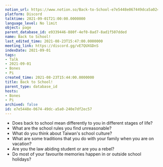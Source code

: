 ```yaml
---
notion_url: https://www.notion.so/Back-to-School-e7e5448e067449dca5a0240e7df2ec57
platform: Discord
talktime: 2021-09-01T21:00:00.0000000
language_level: No limit
object: page
parent_database_id: e9339446-880f-4ef0-8ad7-8ad1f507dded
name: Back to School!
last_edited_time: 2021-08-23T15:47:00.0000000
meeting_link: https://discord.gg/vE7QUXGDnS
indexDate: 2021-09-01
tags:
- Talk
- 2021-09-01
- Bones
- Pi
created_time: 2021-08-23T15:44:00.0000000
title: Back to School!
parent_type: database_id
hosts:
- Bones
- Pi
archived: false
id: e7e5448e-0674-49dc-a5a0-240e7df2ec57
---
```


   - Does back to school mean differently to you in different stages of life?
   - What are the school rules you find unreasonable?
   - What do you think about Taiwan's school culture?
   - What are some traditions that you do with your family when you are on vacation?
   - Are you the law abiding student or are you a rebel?
   - Do most of your favourite memories happen in or outside school holidays?








